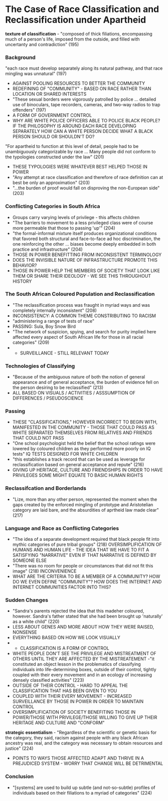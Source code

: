 # The Case of Race Classification and Reclassification under Apartheid

**texture of classification** - "composed of thick filiations, encompassing much of
  a person's life, imposed from the outside, and filled with uncertanty and
contradiction" (195)

### Background

"each race must develop separately along its natural pathway, and that race
mingling was unnatural" (197)
- AGAINST POOLING RESOURCES TO BETTER THE COMMUNITY
- REDEFINING OF "COMMUNITY" - BASED ON RACE RATHER THAN LOCATION OR SHARED INTERESTS
- "These sexual borders were vigorously patrolled by police ... detailed use of
  binoculars, tape recorders, cameras, and two-way radios to trap offenders" (197)
- A FORM OF GOVERNMENT CONTROL
- WHY ARE WHITE POLICE OFFICERS ABLE TO POLICE BLACK PEOPLE? IF THE PHILOSOPHY
  IS AROUND EACH RACE DEVELOPING SEPARATELY HOW CAN A WHITE PERSON DECIDE WHAT A
BLACK PERSON SHOULD OR SHOULDN'T DO?

"For apartheid to function at this level of detail, people had to be
unambiguously categorizable by race ... Many people did not conform to the
typologies constructed under the law" (201)
- THESE TYPOLOGIES WERE WHATEVER BEST HELPED THOSE IN POWER
- "Any attempt at race classification and therefore of race definition can at
  best be only an approximation" (203)
- "...the burden of proof would fall on disproving the non-European side" (203) 


### Conflicting Categories in South Africa
- Groups carry varying levels of privilege - this affects children
- "The barriers to movement to a less privileged class were of course more
  permeable that those to passing 'up'" (204)
- "the formal-informal mixture itself produces organizational conditions that
  favored both structural and face-to-face ad hoc discrimination, the one
reinforcing the other ... biases become deeply embedded in both practice and
infrastructure" (204)
- THOSE IN POWER BENEFITTING FROM INCONSISTENT TERMINOLOGY
- DOES THE INVISIBLE NATURE OF INFRASTRUCTURE PROMOTE THIS BEHAVIOR?
- THOSE IN POWER HELP THE MEMBERS OF SOCIETY THAT LOOK LIKE THEM OR SHARE THEIR
  IDEOLOGY - WE SEE THIS THROUGHOUT HISTORY


### The South African Coloured Population and Reclassification
- "The reclassification process was fraught in myriad ways and was completely
  internally inconsistent" (208)
- INCONSISTENCY: A COMMON THEME CONSTRIBUTING TO RACISM
- "administering a range of tests of race" 
- PASSING: Sula, Boy Snow Bird
- "The network of suspicion, spying, and search for purity implied here affected
  every aspect of South African life for those in all racial categories" (209)
- * SURVEILLANCE - STILL RELEVANT TODAY


### Technologies of Classifying
- "Because of the ambiguous nature of both the notion of general appearance and
  of general acceptance, the burden of evidence fell on the person desiring to
be reclassified" (213)
- ALL BASED ON VISUALS / ACTIVITIES / ASSSUMPTION OF DIFFERENCES / PSEUDOSCIENCE

### Passing
- THESE "CLASSIFICATIONS," HOWEVER INCORRECT TO BEGIN WITH, MANIFESTED IN THE
  COMMUNITY - THOSE THAT COULD PASS AS WHITE SEPARATED THEMSELVES FROM RELATIVES
AND FRIENDS THAT COULD NOT PASS
- "One school psychologist held the belief that the school ratings were lowered
  by coloured children as they performed more poorly on IQ tests" IQ TESTS
DESIGNED FOR WHITE CHILDREN
- "this establishes a track record that can be used as leverage for
  reclassification based on general acceptance and repute" (216)
- GIVING UP HERITAGE, CULTURE AND FRIENDSHIPS IN ORDER TO HAVE PRIVILEGES SOME
  MIGHT EQUATE TO BASIC HUMAN RIGHTS


### Reclassifcation and Borderlands
- "Lize, more than any other person, represented the moment when the gaps
  created by the enforced mingling of prototype and Aristotelian category are
laid bare, and the absurdities of aprtheid law made clear" (217)


### Language and Race as Conflicting Categories
- "The idea of a separate development required that black people fit into mythic
  categories of pure tribal groups" (218) OVERSIMPLIFICATION OF HUMANS AND HUMAN
LIFE - THE IDEA THAT WE HAVE TO FIT A SATISFYING "NARRATIVE" EVEN IF THAT
NARRATIVE IS DEFINED BY SOMEONE ELSE
- "There was no room for people or circumstances that did not fit this image"
  (218) INCONVENIENCE
- WHAT ARE THE CRITERIA TO BE A MEMBER OF A COMMUNITY? HOW DO WE EVEN DEFINE
  "COMMUNITY"? HOW DOES THE INTERNET AND INTERNET COMMUNITIES FACTOR INTO THIS?


### Sudden Changes
- "Sandra's parents rejected the idea that this madeher coloured, however.
  Sandra's father stated that she had been brought up 'naturally' as a white
child" (220) 
- LESS ABOUT GENES AND MORE ABOUT HOW THEY WERE RAISED, NONSENSE
- EVERYTHING BASED ON HOW WE LOOK VISUALLY
- * CLASSIFICATION IS A FORM OF CONTROL
- WHITE PEOPLE DON'T SEE THE PRIVILEGE AND MISTREATMENT OF OTHERS UNTIL THEY ARE
  AFFECTED BY THE MISTREATEMENT
-"it constituted an object lesson in the problematics of classifying individuals
into life-determining boxes, outside of their control, tightly coupled with
their every movement and in an ecology of increasing densely classified
activities" (223)
- OUTSIDE OF THEIR CONTROL - HARD TO APPEAL THE CLASSIFICATION THAT HAS BEEN
  GIVEN TO YOU
- COUPLED WITH THEIR EVERY MOVEMENT - INCREASED SURVEILLANCE BY THOSE IN POWER
  IN ORDER TO MAINTAIN CONTROL
- OVERSIMPLIFICATION OF SOCIETY BENEFITING THOSE IN POWER/THOSE WITH
  PRIVILEGE/THOSE WILLING TO GIVE UP THEIR HERITAGE AND CULTURE AND "CONFORM" 


**strategic essentialism** - "Regardless of the scientific or genetic basis for
the category, they said, racism against people with any black African ancestry
was real, and the category was necessary to obtain resources and justice" (224)
- POINTS TO WAYS THOSE AFFECTED ADAPT AND THRIVE IN A PREJUDICED SYSTEM - WORRY
  THAT CHANGE WILL BE DETRIMENTAL


### Conclusion
- "[systems] are used to build up subtle (and not-so-subtle) profiles of
  individuals based on their filiations to a myriad of categories" (224)


